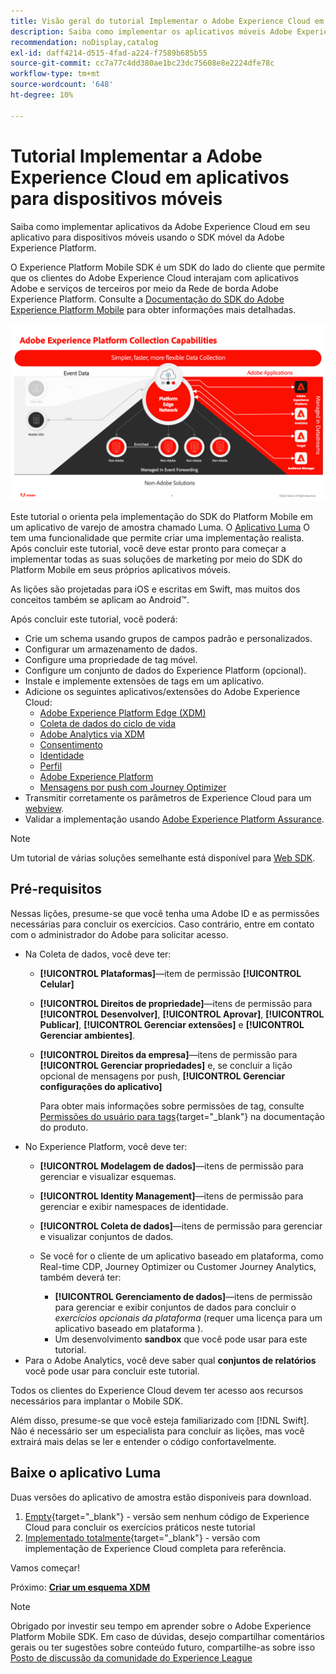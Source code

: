 ```yaml
---
title: Visão geral do tutorial Implementar o Adobe Experience Cloud em aplicativos móveis
description: Saiba como implementar os aplicativos móveis Adobe Experience Cloud. Este tutorial o orienta por uma implementação de aplicativos Experience Cloud em um aplicativo Swift de amostra.
recommendation: noDisplay,catalog
exl-id: daff4214-d515-4fad-a224-f7589b685b55
source-git-commit: cc7a77c4dd380ae1bc23dc75608e8e2224dfe78c
workflow-type: tm+mt
source-wordcount: '648'
ht-degree: 10%

---
```


# Tutorial Implementar a Adobe Experience Cloud em aplicativos para dispositivos móveis

Saiba como implementar aplicativos da Adobe Experience Cloud em seu aplicativo para dispositivos móveis usando o SDK móvel da Adobe Experience Platform.

O Experience Platform Mobile SDK é um SDK do lado do cliente que permite que os clientes do Adobe Experience Cloud interajam com aplicativos Adobe e serviços de terceiros por meio da Rede de borda Adobe Experience Platform. Consulte a [Documentação do SDK do Adobe Experience Platform Mobile](https://aep-sdks.gitbook.io/docs/) para obter informações mais detalhadas.

![configurações de build](assets/data-collection-mobile-sdk.png)


Este tutorial o orienta pela implementação do SDK do Platform Mobile em um aplicativo de varejo de amostra chamado Luma. O [Aplicativo Luma](https://github.com/Adobe-Marketing-Cloud/Luma-iOS-Mobile-App) O tem uma funcionalidade que permite criar uma implementação realista. Após concluir este tutorial, você deve estar pronto para começar a implementar todas as suas soluções de marketing por meio do SDK do Platform Mobile em seus próprios aplicativos móveis.

As lições são projetadas para iOS e escritas em Swift, mas muitos dos conceitos também se aplicam ao Android™.

Após concluir este tutorial, você poderá:

* Crie um schema usando grupos de campos padrão e personalizados.
* Configurar um armazenamento de dados.
* Configure uma propriedade de tag móvel.
* Configure um conjunto de dados do Experience Platform (opcional).
* Instale e implemente extensões de tags em um aplicativo.
* Adicione os seguintes aplicativos/extensões do Adobe Experience Cloud:
   * [Adobe Experience Platform Edge (XDM)](events.md)
   * [Coleta de dados do ciclo de vida](lifecycle-data.md)
   * [Adobe Analytics via XDM](analytics.md)
   * [Consentimento](consent.md)
   * [Identidade](identity.md)
   * [Perfil](profile.md)
   * [Adobe Experience Platform](platform.md)
   * [Mensagens por push com Journey Optimizer](journey-optimizer-push.md)
* Transmitir corretamente os parâmetros de Experience Cloud para um [webview](web-views.md).
* Validar a implementação usando [Adobe Experience Platform Assurance](assurance.md).

>[!NOTE]
>
>Um tutorial de várias soluções semelhante está disponível para [Web SDK](../tutorial-web-sdk/overview.md).

## Pré-requisitos

Nessas lições, presume-se que você tenha uma Adobe ID e as permissões necessárias para concluir os exercícios. Caso contrário, entre em contato com o administrador do Adobe para solicitar acesso.

* Na Coleta de dados, você deve ter:
   * **[!UICONTROL Plataformas]**—item de permissão **[!UICONTROL Celular]**
   * **[!UICONTROL Direitos de propriedade]**—itens de permissão para **[!UICONTROL Desenvolver]**, **[!UICONTROL Aprovar]**, **[!UICONTROL Publicar]**, **[!UICONTROL Gerenciar extensões]** e **[!UICONTROL Gerenciar ambientes]**.
   * **[!UICONTROL Direitos da empresa]**—itens de permissão para **[!UICONTROL Gerenciar propriedades]** e, se concluir a lição opcional de mensagens por push, **[!UICONTROL Gerenciar configurações do aplicativo]**

      Para obter mais informações sobre permissões de tag, consulte [Permissões do usuário para tags](https://experienceleague.adobe.com/docs/experience-platform/tags/admin/user-permissions.html?lang=pt-BR){target=&quot;_blank&quot;} na documentação do produto.
* No Experience Platform, você deve ter:
   * **[!UICONTROL Modelagem de dados]**—itens de permissão para gerenciar e visualizar esquemas.
   * **[!UICONTROL Identity Management]**—itens de permissão para gerenciar e exibir namespaces de identidade.
   * **[!UICONTROL Coleta de dados]**—itens de permissão para gerenciar e visualizar conjuntos de dados.

   * Se você for o cliente de um aplicativo baseado em plataforma, como Real-time CDP, Journey Optimizer ou Customer Journey Analytics, também deverá ter:
      * **[!UICONTROL Gerenciamento de dados]**—itens de permissão para gerenciar e exibir conjuntos de dados para concluir o _exercícios opcionais da plataforma_ (requer uma licença para um aplicativo baseado em plataforma ).
      * Um desenvolvimento **sandbox** que você pode usar para este tutorial.
* Para o Adobe Analytics, você deve saber qual **conjuntos de relatórios** você pode usar para concluir este tutorial.

Todos os clientes do Experience Cloud devem ter acesso aos recursos necessários para implantar o Mobile SDK.

Além disso, presume-se que você esteja familiarizado com [!DNL Swift]. Não é necessário ser um especialista para concluir as lições, mas você extrairá mais delas se ler e entender o código confortavelmente.

## Baixe o aplicativo Luma

Duas versões do aplicativo de amostra estão disponíveis para download.

1. [Empty](https://github.com/Adobe-Marketing-Cloud/Luma-iOS-Mobile-App){target=&quot;_blank&quot;} - versão sem nenhum código de Experience Cloud para concluir os exercícios práticos neste tutorial
1. [Implementado totalmente](https://github.com/Adobe-Marketing-Cloud/Luma-iOS-Mobile-App){target=&quot;_blank&quot;} - versão com implementação de Experience Cloud completa para referência.

Vamos começar!


Próximo: **[Criar um esquema XDM](create-schema.md)**

>[!NOTE]
>
>Obrigado por investir seu tempo em aprender sobre o Adobe Experience Platform Mobile SDK. Em caso de dúvidas, desejo compartilhar comentários gerais ou ter sugestões sobre conteúdo futuro, compartilhe-as sobre isso [Posto de discussão da comunidade do Experience League](https://experienceleaguecommunities.adobe.com/t5/adobe-experience-platform-launch/tutorial-discussion-implement-adobe-experience-cloud-in-mobile/td-p/443796)